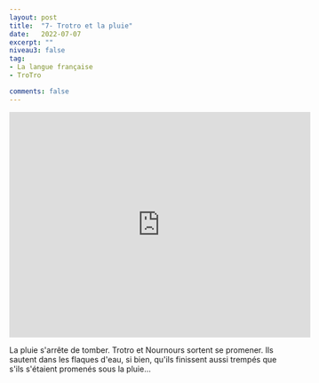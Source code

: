```yaml
---
layout: post
title:  "7- Trotro et la pluie"
date:   2022-07-07
excerpt: ""
niveau3: false
tag:
- La langue française
- TroTro

comments: false
---
```

<center>
<img style="display: none;" src="/assets/img/thumbnails/trotro-07.jpg" alt="" width="1" height="1">
<iframe width="542px" height="406px" src="https://www.youtube.com/embed/nUUYOpWfNWw?rel=0&controls=1&showinfo=0&modestbranding=1&enablejsapi=1" allowfullscreen frameborder="0" ></iframe></center>

La pluie s'arrête de tomber. Trotro et Nournours sortent se promener. Ils sautent dans les flaques d'eau, si bien, qu'ils finissent aussi trempés que s'ils s'étaient promenés sous la pluie...
